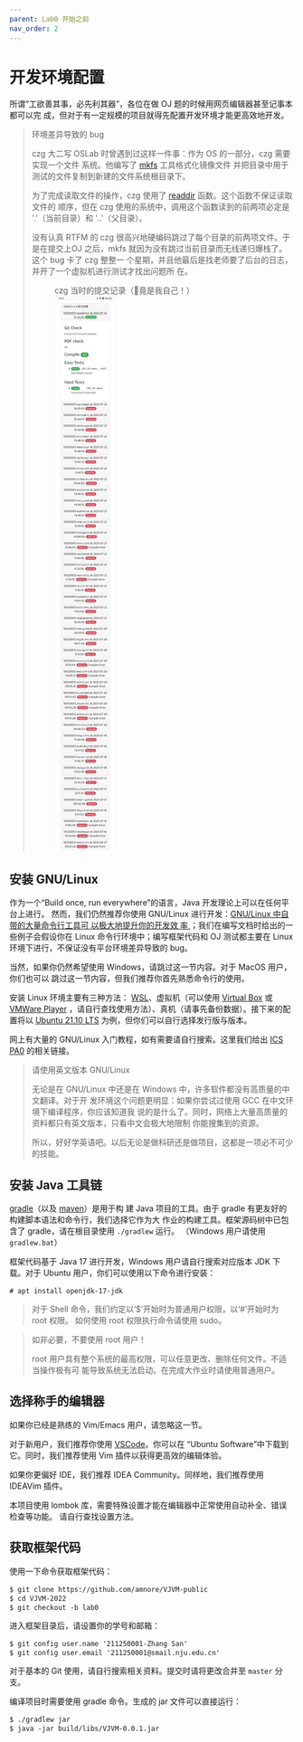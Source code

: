 ```yaml
---
parent: Lab0 开始之前
nav_order: 2
---
```


# 开发环境配置

所谓“工欲善其事，必先利其器”，各位在做 OJ 题的时候用网页编辑器甚至记事本都可以完
成，但对于有一定规模的项目就得先配置开发环境才能更高效地开发。

> 环境差异导致的 bug
>
> czg 大二写 OSLab 时曾遇到过这样一件事：作为 OS 的一部分，czg 需要实现一个文件
> 系统。他编写了 [mkfs](https://linux.die.net/man/8/mkfs) 工具格式化镜像文件
> 并把目录中用于测试的文件复制到新建的文件系统根目录下。
>
> 为了完成读取文件的操作，czg 使用了
> [readdir](https://linux.die.net/man/3/readdir) 函数。这个函数不保证读取文件的
> 顺序，但在 czg 使用的系统中，调用这个函数读到的前两项必定是 '.'（当前目录）和
> '..'（父目录）。
>
> 没有认真 RTFM 的 czg 很高兴地硬编码跳过了每个目录的前两项文件。于是在提交上OJ
> 之后，mkfs 就因为没有跳过当前目录而无线递归爆栈了。这个 bug 卡了 czg 整整一
> 个星期，并且他最后是找老师要了后台的日志，并开了一个虚拟机进行测试才找出问题所
> 在。
>
> <figure>
>   <figcaption>czg 当时的提交记录（🤡竟是我自己！）</figcaption>
>   <img src="../assets/oslab3.jpg" />
> </figure>

## 安装 GNU/Linux

作为一个“Build once, run everywhere”的语言，Java 开发理论上可以在任何平台上进行。
然而，我们仍然推荐你使用 GNU/Linux 进行开发：[GNU/Linux 中自带的大量命令行工具可
以极大地提升你的开发效
率
](https://nju-projectn.github.io/ics-pa-gitbook/ics2021/0.5.html#why-gnulinux-and-how-to)
；我们在编写文档时给出的一些例子会假设你在 Linux 命令行环境中；编写框架代码和 OJ
测试都主要在 Linux 环境下进行，不保证没有平台环境差异导致的 bug。

当然，如果你仍然希望使用 Windows，请跳过这一节内容。对于 MacOS 用户，你们也可以
跳过这一节内容，但我们推荐你首先熟悉命令行的使用。

安装 Linux 环境主要有三种方法：
[WSL](https://docs.microsoft.com/en-us/windows/wsl/install)、虚拟机（可以使用
[Virtual Box](https://www.virtualbox.org/) 或 [VMWare
Player](https://www.vmware.com/products/workstation-player/workstation-player-evaluation.html)
，请自行查找使用方法）、真机（请事先备份数据）。接下来的配置将以 [Ubuntu 21.10
LTS](https://ubuntu.com/download/desktop) 为例，但你们可以自行选择发行版与版本。

网上有大量的 GNU/Linux 入门教程，如有需要请自行搜索。这里我们给出 [ICS
PA0](https://nju-projectn.github.io/ics-pa-gitbook/ics2021/PA0.html) 的相关链接。

> 请使用英文版本 GNU/Linux
>
> 无论是在 GNU/Linux 中还是在 Windows 中，许多软件都没有高质量的中文翻译。对于开
> 发环境这个问题更明显：如果你尝试过使用 GCC 在中文环境下编译程序，你应该知道我
> 说的是什么了。同时，网络上大量高质量的资料都只有英文版本，只看中文会极大地限制
> 你能搜集到的资源。
>
> 所以，好好学英语吧。以后无论是做科研还是做项目，这都是一项必不可少的技能。

## 安装 Java 工具链

[gradle](https://gradle.org/)（以及 [maven](https://maven.apache.org/)）是用于构
建 Java 项目的工具。由于 gradle 有更友好的构建脚本语法和命令行，我们选择它作为大
作业的构建工具。框架源码树中已包含了 gradle，请在根目录使用 `./gradlew` 运行。
（Windows 用户请使用 `gradlew.bat`）

框架代码基于 Java 17 进行开发，Windows 用户请自行搜索对应版本 JDK 下载。对于
Ubuntu 用户，你们可以使用以下命令进行安装：

```
# apt install openjdk-17-jdk
```

> 对于 Shell 命令，我们约定以‘$’开始时为普通用户权限，以‘#’开始时为 root 权限。
> 如何使用 root 权限执行命令请使用 sudo。

> 如非必要，不要使用 root 用户！
>
> root 用户具有整个系统的最高权限，可以任意更改、删除任何文件。不适当操作极有可
> 能导致系统无法启动。在完成大作业时请使用普通用户。

## 选择称手的编辑器

如果你已经是熟练的 Vim/Emacs 用户，请忽略这一节。

对于新用户，我们推荐你使用 [VSCode](https://code.visualstudio.com/)。你可以在
“Ubuntu Software”中下载到它。同时，我们推荐使用 Vim 插件以获得更高效的编辑体验。

如果你更偏好 IDE，我们推荐 IDEA Community。同样地，我们推荐使用 IDEAVim 插件。

本项目使用 lombok 库，需要特殊设置才能在编辑器中正常使用自动补全、错误检查等功能。
请自行查找设置方法。

## 获取框架代码

使用一下命令获取框架代码：

```
$ git clone https://github.com/amnore/VJVM-public
$ cd VJVM-2022
$ git checkout -b lab0
```

进入框架目录后，请设置你的学号和邮箱：

```
$ git config user.name '211250001-Zhang San'
$ git config user.email '211250001@smail.nju.edu.cn'
```

对于基本的 Git 使用，请自行搜索相关资料。提交时请将更改合并至 `master` 分支。

编译项目时需要使用 gradle 命令。生成的 jar 文件可以直接运行：

```
$ ./gradlew jar
$ java -jar build/libs/VJVM-0.0.1.jar
```

